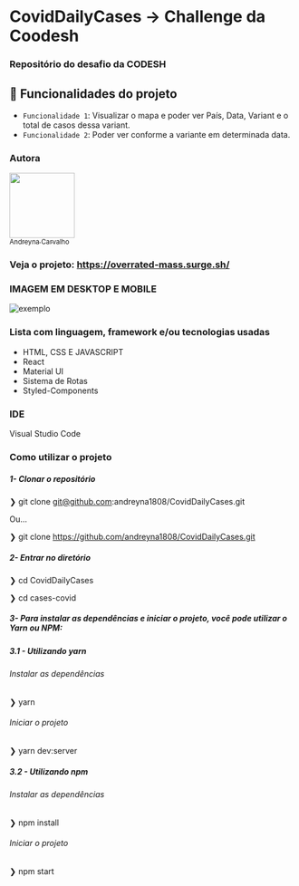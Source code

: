 # CovidDailyCases -> Challenge da Coodesh

### Repositório do desafio da CODESH

## :hammer: Funcionalidades do projeto
- `Funcionalidade 1`: Visualizar o mapa e poder ver País, Data, Variant e o total de casos dessa variant.
- `Funcionalidade 2`: Poder ver conforme a variante em determinada data.

### Autora
  [<img src="https://avatars.githubusercontent.com/u/87716793?v=4" width=115><br><sub>Andreyna Carvalho</sub>](https://github.com/andreyna1808)

### Veja o projeto: https://overrated-mass.surge.sh/


### IMAGEM EM DESKTOP E MOBILE
![exemplo](https://user-images.githubusercontent.com/87716793/158157895-1adb0bac-3371-4220-9bfd-452c0840d2b9.png)


### Lista com linguagem, framework e/ou tecnologias usadas
- HTML, CSS E JAVASCRIPT
- React
- Material UI
- Sistema de Rotas
- Styled-Components

### IDE
Visual Studio Code

### Como utilizar o projeto

##### 1- Clonar o repositório
  ❯ git clone git@github.com:andreyna1808/CovidDailyCases.git
  
   Ou...
   
  ❯ git clone https://github.com/andreyna1808/CovidDailyCases.git

  ##### 2- Entrar no diretório
  ❯ cd CovidDailyCases
  
  ❯ cd cases-covid
  
##### 3- Para instalar as dependências e iniciar o projeto, você pode utilizar o Yarn ou NPM:

##### 3.1 - Utilizando yarn

 ###### Instalar as dependências
  ❯ yarn

###### Iniciar o projeto
  ❯ yarn dev:server
  
##### 3.2 - Utilizando npm

 ###### Instalar as dependências
  ❯ npm install

 ###### Iniciar o projeto
  ❯ npm start

